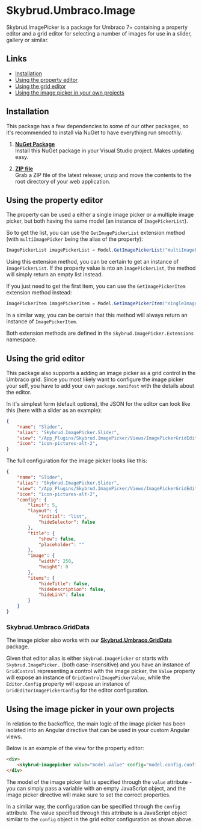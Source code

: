 Skybrud.Umbraco.Image
=====================

Skybrud.ImagePicker is a package for Umbraco 7+ containing a property editor and a grid editor for selecting a number of images for use in a slider, gallery or similar.





## Links

- <a href="#installation">Installation</a>
- <a href="#using-the-property-editor">Using the property editor</a>
- <a href="#using-the-grid-editor">Using the grid editor</a>
- <a href="#using-the-image-picker-in-your-own-projects">Using the image picker in your own projects</a>





## Installation

This package has a few dependencies to some of our other packages, so it's recommended to install via NuGet to have everything run smoothly.

1. [**NuGet Package**][NuGetPackage]  
Install this NuGet package in your Visual Studio project. Makes updating easy.

1. [**ZIP file**][GitHubRelease]  
Grab a ZIP file of the latest release; unzip and move the contents to the root directory of your web application.

<!--1. [**Umbraco package**][UmbracoPackage]  
Install the package through the Umbraco backoffice.-->

[NuGetPackage]: https://www.nuget.org/packages/Skybrud.ImagePicker
[UmbracoPackage]: https://our.umbraco.org/projects/backoffice-extensions/skybrudimagepicker/
[GitHubRelease]: https://github.com/skybrud/Skybrud.ImagePicker/releases





## Using the property editor

The property can be used a either a single image picker or a multiple image picker, but both having the same model (an instance of `ImagePickerList`).

So to get the list, you can use the `GetImagePickerList` extension method (with `multiImagePicker` being the alias of the property):

```C#
ImagePickerList imagePickerList = Model.GetImagePickerList("multiImagePicker");
```

Using this extension method, you can be certain to get an instance of `ImagePickerList`. If the property value is nto an `ImagePickerList`, the method will simply return an empty list instead.

If you just need to get the first item, you can use the `GetImagePickerItem` extension method instead:

```C#
ImagePickerItem imagePickerItem = Model.GetImagePickerItem("singleImagePicker");
```

In a similar way, you can be certain that this method will always return an instance of `ImagePickerItem`.

Both extension methods are defined in the `Skybrud.ImagePicker.Extensions` namespace.





## Using the grid editor

This package also supports a adding an image picker as a grid control in the Umbraco grid. Since you most likely want to configure the image picker your self, you have to add your own `package.manifest` with the details about the editor.

In it's simplest form (default options), the JSON for the editor can look like this (here with a slider as an example):

```JSON
{
    "name": "Slider",
    "alias": "Skybrud.ImagePicker.Slider",
    "view": "/App_Plugins/Skybrud.ImagePicker/Views/ImagePickerGridEditor.html",
    "icon": "icon-pictures-alt-2",
}
```

The full configuration for the image picker looks like this:

```JSON
{
    "name": "Slider",
    "alias": "Skybrud.ImagePicker.Slider",
    "view": "/App_Plugins/Skybrud.ImagePicker/Views/ImagePickerGridEditor.html",
    "icon": "icon-pictures-alt-2",
    "config": {
        "limit": 5,
        "layout": {
            "initial": "list",
            "hideSelector": false
        },
        "title": {
            "show": false,
            "placeholder": ""
        },
        "image": {
            "width": 250,
            "height": 0
        },
        "items": {
            "hideTitle": false,
            "hideDescription": false,
            "hideLink": false
        }
    }
}
```





### Skybrud.Umbraco.GridData
The image picker also works with our <a href="https://github.com/skybrud/Skybrud.Umbraco.GridData" target="_blank"><strong>Skybrud.Umbraco.GridData</strong></a> package.

Given that editor alias is either `Skybrud.ImagePicker` or starts with `Skybrud.ImagePicker.` (both case-insensitive) and you have an instance of `GridControl` representing a control with the image picker, the `Value` property will expose an instance of `GridControlImagePickerValue`, while the `Editor.Config` property will expose an instance of `GridEditorImagePickerConfig` for the editor configuration.





## Using the image picker in your own projects

In relation to the backoffice, the main logic of the image picker has been isolated into an Angular directive that can be used in your custom Angular views.

Below is an example of the view for the property editor:

```HTML
<div>
    <skybrud-imagepicker value="model.value" config="model.config.config">Sponsored by omgbacon.dk</skybrud-imagepicker>
</div>
```

The model of the image picker list is specified through the `value` attribute - you can simply pass a variable with an empty JavaScript object, and the image picker directive will make sure to set the correct properties.

In a similar way, the configuration can be specified through the `config` attribute. The value specified through this attribute is a JavaScript object similar to the `config` object in the grid editor configuration as shown above.
